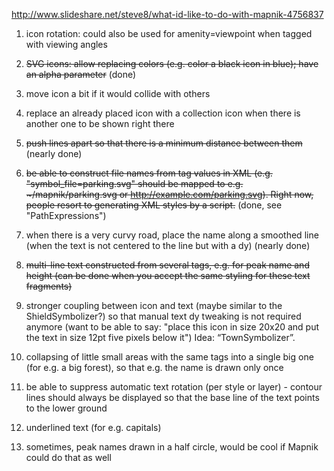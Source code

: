 http://www.slideshare.net/steve8/what-id-like-to-do-with-mapnik-4756837

1) icon rotation: could also be used for amenity=viewpoint when tagged with viewing angles

2) <strike>SVG icons: allow replacing colors (e.g. color a black icon in blue); have an alpha parameter</strike> (done)

3) move icon a bit if it would collide with others

4) replace an already placed icon with a collection icon when there is another one to be shown right there

5) <strike>push lines apart so that there is a minimum distance between them</strike> (nearly done)

6) <strike>be able to construct file names from tag values in XML (e.g. "symbol_file=parking.svg" should be mapped to e.g. ~/mapnik/parking.svg or http://example.com/parking.svg). Right now, people resort  to generating XML styles by a script.</strike> (done, see "PathExpressions")

7) when there is a very curvy road, place the name along a smoothed line (when the text is not centered to the line but with a dy) (nearly done)

8) <strike>multi-line text constructed from several tags, e.g. for peak name and height (can be done when you accept the same styling for these text fragments)</strike>

9) stronger coupling between icon and text (maybe similar to the ShieldSymbolizer?) so that manual text dy tweaking is not required anymore (want to be able to say: "place this icon in size 20x20  and put the text in size 12pt five pixels below it") Idea: “TownSymbolizer”.

10) collapsing of little small areas with the same tags into a single big one (for e.g. a big forest), so that e.g. the name is drawn only once

11) be able to suppress automatic text rotation (per style or layer) - contour lines should always be displayed so that the base line of the text points to the lower ground

12) underlined text (for e.g. capitals)

13) sometimes, peak names drawn in a half circle, would be cool if Mapnik could do that as well